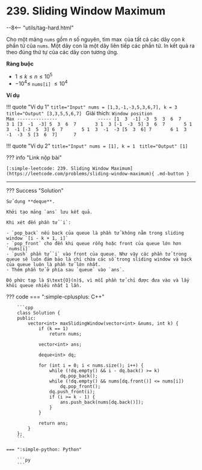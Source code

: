# 239. Sliding Window Maximum

--8<-- "utils/tag-hard.html"

Cho một mảng `nums` gồm $n$ số nguyên, tìm $\max$ của tất cả các dãy con $k$ phần tử của `nums`.  Một dãy con là một dãy liên tiếp các phần tử. In kết quả ra theo đúng thứ tự của các dãy con tương ứng.

**Ràng buộc**

- $1 \leq k \leq n \leq 10^5$
- $-10^4 \leq$ `nums[i]` $\leq 10^4$

**Ví dụ**

!!! quote "Ví dụ 1"
    ```title="Input"
    nums = [1,3,-1,-3,5,3,6,7], k = 3
    ```
    ```title="Output"
    [3,3,5,5,6,7]
    ```
    Giải thích: 
    ```
    Window position                Max
    ---------------               -----
    [1  3  -1] -3  5  3  6  7       3
     1 [3  -1  -3] 5  3  6  7       3
     1  3 [-1  -3  5] 3  6  7       5
     1  3  -1 [-3  5  3] 6  7       5
     1  3  -1  -3 [5  3  6] 7       6
     1  3  -1  -3  5 [3  6  7]      7
    ```

!!! quote "Ví dụ 2"
    ```title="Input"
    nums = [1], k = 1
    ```
    ```title="Output"
    [1]
    ```

??? info "Link nộp bài"

    [:simple-leetcode: 239. Sliding Window Maximum](https://leetcode.com/problems/sliding-window-maximum){ .md-button }

---

??? Success "Solution"

    Sử dụng **deque**.

    Khởi tạo mảng `ans` lưu kết quả.

    Khi xét đến phần tử `i`:

    - `pop_back` nếu back của queue là phần tử không nằm trong sliding window `[i - k + 1, i]`
    - `pop_front` cho đến khi queue rỗng hoặc front của queue lớn hơn `nums[i]`
    - `push` phần tử `i` vào front của queue. Như vậy các phần tử trong queue sẽ luôn đảm bảo là chỉ chứa các số trong sliding window và back của queue luôn là phần tử lớn nhất.
    - Thêm phần tử ở phía sau `queue` vào `ans`.

    Độ phức tạp là $\text{O}(n)$, vì mỗi phần tử chỉ được đưa vào và lấy khỏi queue nhiều nhất 1 lần.

??? code
    === ":simple-cplusplus: C++"

        ```cpp
        class Solution {
        public:
            vector<int> maxSlidingWindow(vector<int> &nums, int k) {
                if (k == 1)
                    return nums;

                vector<int> ans;

                deque<int> dq;

                for (int i = 0; i < nums.size(); i++) {
                    while (!dq.empty() && i - dq.back() >= k)
                        dq.pop_back();
                    while (!dq.empty() && nums[dq.front()] <= nums[i])
                        dq.pop_front();
                    dq.push_front(i);
                    if (i >= k - 1) {
                        ans.push_back(nums[dq.back()]);
                    }
                }

                return ans;
            }
        };
        ```

    === ":simple-python: Python"

        ```py
        ```
